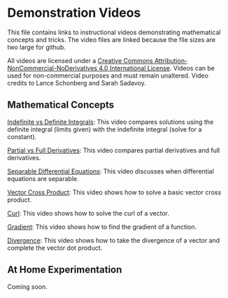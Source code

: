 # Demonstration Videos

This file contains links to instructional videos demonstrating mathematical concepts and tricks.  The video files are linked because the file sizes are two large for github.

All videos are licensed under a [Creative Commons Attribution-NonCommercial-NoDerivatives 4.0 International License](https://creativecommons.org/licenses/by-nc-nd/4.0/). 
Videos can be used for non-commercial purposes and must remain unaltered.  Video credits to Lance Schonberg and Sarah Sadavoy.

## Mathematical Concepts

[Indefinite vs Definite Integrals](https://queensu.ca.panopto.com/Panopto/Pages/Viewer.aspx?id=ba43564b-4edd-4455-a236-b068014b59a1): This video compares solutions using the definite integral (limits given) with the indefinite integral (solve for a constant).

[Partial vs Full Derivatives](https://queensu.ca.panopto.com/Panopto/Pages/Viewer.aspx?id=2a56bc97-000d-42e6-ba9c-b06900e3bae7): This video compares partial derivatives and full derivatives. 

[Separable Differential Equations](https://queensu.ca.panopto.com/Panopto/Pages/Viewer.aspx?id=f95c65e6-a373-44a0-a129-b06900e3ddc0): This video discusses when differential equations are separable.

[Vector Cross Product](https://queensu.ca.panopto.com/Panopto/Pages/Viewer.aspx?id=ae89ffdc-939f-4aec-a11e-b06900e40104): This video shows how to solve a basic vector cross product.

[Curl](https://queensu.ca.panopto.com/Panopto/Pages/Viewer.aspx?id=653ef60b-f8cb-4b42-9d8f-b06900e3bae51): This video shows how to solve the curl of a vector.

[Gradient](https://queensu.ca.panopto.com/Panopto/Pages/Viewer.aspx?id=e83a999e-4839-4734-b856-b06900e3badd): This video shows how to find the gradient of a function.

[Divergence](https://queensu.ca.panopto.com/Panopto/Pages/Viewer.aspx?id=1f9ec5aa-47c4-46c5-aa79-b06900e3badd): This video shows how to take the divergence of a vector and complete the vector dot product.


## At Home Experimentation

Coming soon.
